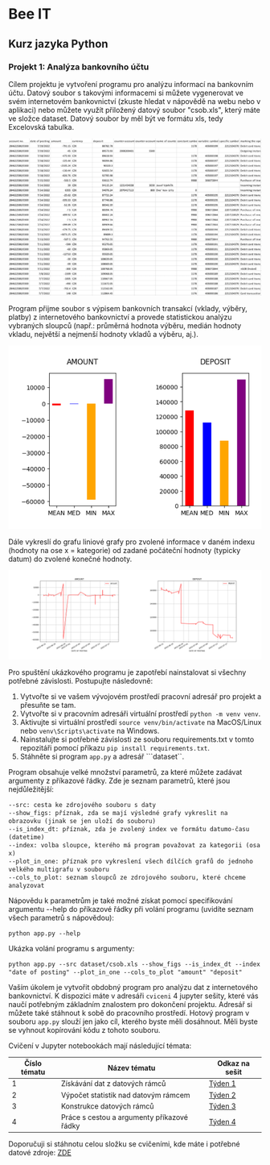 # Bee IT

## Kurz jazyka Python

### Projekt 1: Analýza bankovního účtu

Cílem projektu je vytvoření programu pro analýzu informací na bankovním účtu. Datový soubor s takovými informacemi si můžete vygenerovat ve svém internetovém bankovnictví (zkuste hledat v nápovědě na webu nebo v aplikaci) nebo můžete využít přiložený datový soubor "csob.xls", který máte ve složce dataset. Datový soubor by měl být ve formátu xls, tedy Excelovská tabulka.

![Bankovní výpis](./obrazky/bankovni_vypis.png)

Program přijme soubor s výpisem bankovních transakcí (vklady, výběry, platby) z internetového bankovnictví a provede statistickou analýzu vybraných sloupců (např.: průměrná hodnota výběru, medián hodnoty vkladu, největší a nejmenší hodnoty vkladů a výběru, aj.). 

![Bankovní výpis](./obrazky/statistiky.png)

Dále vykreslí do grafu liniové grafy pro zvolené informace v daném indexu (hodnoty na ose x = kategorie) od zadané počáteční hodnoty (typicky datum) do zvolené konečné hodnoty.

![Liniové grafy](./obrazky/liniove_grafy.png)

Pro spuštění ukázkového programu je zapotřebí nainstalovat si všechny potřebné závislosti. Postupujte následovně:

1. Vytvořte si ve vašem vývojovém prostředí pracovní adresář pro projekt a přesuňte se tam.
2. Vytvořte si v pracovním adresáři virtuální prostředí ```python -m venv venv```.
3. Aktivujte si virtuální prostředí ```source venv/bin/activate``` na MacOS/Linux nebo ```venv\Scripts\activate``` na Windows.
4. Nainstalujte si potřebné závislosti ze souboru requirements.txt v tomto repozitáři pomocí příkazu ```pip install requirements.txt```.
5. Stáhněte si program ```app.py``` a adresář ```dataset``.

Program obsahuje velké množství parametrů, za které můžete zadávat argumenty z příkazové řádky. Zde je seznam parametrů, které jsou nejdůležitější:

```
--src: cesta ke zdrojového souboru s daty
--show_figs: příznak, zda se mají výsledné grafy vykreslit na obrazovku (jinak se jen uloží do souboru)
--is_index_dt: příznak, zda je zvolený index ve formátu datumo-času (datetime)
--index: volba sloupce, kterého má program považovat za kategorii (osa x)
--plot_in_one: příznak pro vykreslení všech dílčích grafů do jednoho velkého multigrafu v souboru
--cols_to_plot: seznam sloupců ze zdrojového souboru, které chceme analyzovat
```

Nápovědu k parametrům je také možné získat pomocí specifikování argumentu --help do příkazové řádky při volání programu (uvidíte seznam všech parametrů s nápovědou):

```
python app.py --help
```

Ukázka volání programu s argumenty:

```
python app.py --src dataset/csob.xls --show_figs --is_index_dt --index "date of posting" --plot_in_one --cols_to_plot "amount" "deposit"
```

Vaším úkolem je vytvořit obdobný program pro analýzu dat z internetového bankovnictví. K dispozici máte v adresáři ```cviceni``` 4 jupyter sešity, které vás naučí potřebným základním znalostem pro dokončení projektu. Adresář si můžete také stáhnout k sobě do pracovního prostředí. Hotový program v souboru ```app.py``` slouží jen jako cíl, kterého byste měli dosáhnout. Měli byste se vyhnout kopírování kódu z tohoto souboru.

Cvičení v Jupyter notebookách mají následující témata:

<table>
    <thead>
        <tr>
            <th>Číslo tématu</th><th>Název tématu</th><th>Odkaz na sešit</th>
        </tr>
    </thead>
    <tbody>
        <tr>
            <td>1</td><td>Získávání dat z datových rámců</td><td><a href="./cviceni/tyden1/cviceni1.ipynb">Týden 1</a></td>
        </tr>
        <tr>
            <td>2</td><td>Výpočet statistik nad datovým rámcem</td><td><a href="./cviceni/tyden2/cviceni2.ipynb">Týden 2</a></td>
        </tr>
        <tr>
            <td>3</td><td>Konstrukce datových rámců</td><td><a href="./cviceni/tyden3/cviceni3.ipynb">Týden 3</a></td>
        </tr>
        <tr>
            <td>4</td><td>Práce s cestou a argumenty příkazové řádky</td><td><a href="./cviceni/tyden4/cviceni4.ipynb">Týden 4</a></td>
        </tr>
    </tbody>
</table>

Doporučuji si stáhnotu celou složku se cvičeními, kde máte i potřebné datové zdroje: [ZDE](./cviceni)